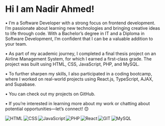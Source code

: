 # Hi I am Nadir Ahmed! 
• I’m a Software Developer with a strong focus on frontend development. I’m passionate about learning new technologies and  bringing creative ideas to life through code. With a   Bachelor’s degree in IT and a Diploma in Software Development, I’m confident that I can be a valuable addition to your team.

• As part of my academic journey, I completed a final thesis project on an Airline Management System, for which I earned a first-class grade. The project was built using HTML,   CSS, JavaScript, PHP, and MySQL.

• To further sharpen my skills, I also participated in a coding bootcamp, where I worked on real-world projects using React.js, TypeScript, AJAX, and Supabase.

• You can check out my projects on GitHub.

• If you’re interested in learning more about my work or chatting about potential opportunities—let’s connect! 😊

<img align="left" alt="HTML" src="https://img.shields.io/badge/html5-%23E34F26.svg?style=for-the-badge&logo=html5&logoColor=white"/>
<img align="left" alt="CSS" src="https://img.shields.io/badge/css3-%231572B6.svg?style=for-the-badge&logo=css3&logoColor=white"/>
<img align="left" alt="JavaScript" src="https://img.shields.io/badge/javascript-%23323330.svg?style=for-the-badge&logo=javascript&logoColor=%23F7DF1E"/>
<img align="left" alt="PHP" src="https://img.shields.io/badge/php-%23777BB4.svg?style=for-the-badge&logo=php&logoColor=white"/>
<img align="left" alt="React" src="https://img.shields.io/badge/react-%2320232a.svg?style=for-the-badge&logo=react&logoColor=%2361DAFB"/>
<img align="left" alt="GIT" src="https://img.shields.io/badge/git-%23F05033.svg?style=for-the-badge&logo=git&logoColor=white"/>
<img align="left" alt="MySQL" src="https://img.shields.io/badge/mysql-%2300f.svg?style=for-the-badge&logo=mysql&logoColor=white"/>
